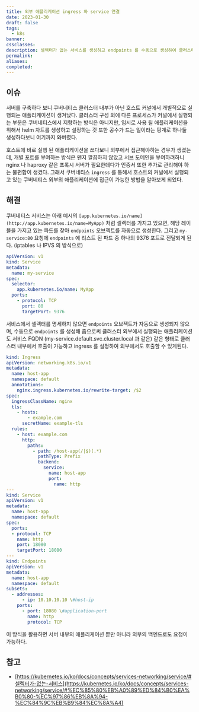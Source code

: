 ```yaml
---
title: 외부 애플리케이션 ingress 와 service 연결
date: 2023-01-30
draft: false
tags:
  - k8s
banner: 
cssclasses: 
description: 셀렉터가 없는 서비스를 생성하고 endpoints 를 수동으로 생성하여 클러스터 외부의 애플리케이션을 등록하는 방법을 알아본다.
permalink: 
aliases: 
completed:
---
```

## 이슈

서버를 구축하다 보니 쿠버네티스 클러스터 내부가 아닌 호스트 커널에서 개별적으로 실행되는 애플리케이션이 생겨났다. 클러스터 구성 외에 다른 프로세스가 커널에서 실행되는 부분은 쿠버네티스에서 지향하는 방식은 아니지만, 임시로 사용 될 애플리케이션을 위해서 helm 차트를 생성하고 설정하는 것 또한 공수가 드는 일이라는 핑계로 하나둘 생성하다보니 여기까지 와버렸다.

  

호스트에 바로 실행 된 애플리케이션을 쓰다보니 외부에서 접근해야하는 경우가 생겼는데, 개별 포트를 부여하는 방식은 왠지 깔끔하지 않았고 서브 도메인을 부여하려하니 nginx 나 haproxy 같은 프록시 서버가 필요한데다가 인증서 또한 추가로 관리해야 하는 불편함이 생겼다. 그래서 쿠버네티스 `ingress` 를 통해서 호스트의 커널에서 실행되고 있는 쿠버네티스 외부의 애플리케이션에 접근이 가능한 방법을 알아보게 되었다.

  

## 해결

쿠버네티스 서비스는 아래 예시의 `[app.kubernetes.io/name](http://app.kubernetes.io/name=MyApp)` 처럼 셀렉터를 가지고 있으면, 해당 레이블을 가지고 있는 파드를 찾아 `endpoints` 오브젝트를 자동으로 생성한다. 그리고 `my-service:80` 요청에 `endpoints` 에 리스트 된 파드 중 하나의 9376 포트로 전달되게 된다. (iptables 나 IPVS 의 방식으로)

  

```YAML
apiVersion: v1
kind: Service
metadata:
  name: my-service
spec:
  selector:
    app.kubernetes.io/name: MyApp
  ports:
    - protocol: TCP
      port: 80
      targetPort: 9376
```

  

서비스에서 셀렉터를 명세하지 않으면 `endpoints` 오브젝트가 자동으로 생성되지 않으며, 수동으로 `endpoints` 를 생성해 줌으로써 클러스터 외부에서 실행되는 애플리케이션도 서비스 FQDN (my-service.default.svc.cluster.local 과 같은) 같은 형태로 클러스터 내부에서 호출이 가능하고 ingress 를 설정하여 외부에서도 호출할 수 있게된다.

  

```YAML
kind: Ingress
apiVersion: networking.k8s.io/v1
metadata:
  name: host-app
  namespace: default
  annotations:
    nginx.ingress.kubernetes.io/rewrite-target: /$2
spec:
  ingressClassName: nginx
  tls:
    - hosts:
        - example.com
      secretName: example-tls
  rules:
    - host: example.com
      http:
        paths:
          - path: /host-app(/|$)(.*)
            pathType: Prefix
            backend:
              service:
                name: host-app
                port: 
                  name: http
---
kind: Service
apiVersion: v1
metadata:
  name: host-app
  namespace: default
spec:
  ports:
  - protocol: TCP
    name: http
    port: 18080
    targetPort: 18080
---
kind: Endpoints
apiVersion: v1
metadata:
  name: host-app
  namespace: default
subsets:
  - addresses:
      - ip: 10.10.10.10 \#host-ip
    ports:
      - port: 18080 \#application-port
        name: http
        protocol: TCP
```

  

이 방식을 활용하면 서버 내부의 애플리케이션 뿐만 아니라 외부의 백엔드로도 요청이 가능하다.

## 참고

- [https://kubernetes.io/ko/docs/concepts/services-networking/service/#셀렉터가-없는-서비스](https://kubernetes.io/ko/docs/concepts/services-networking/service/#%EC%85%80%EB%A0%89%ED%84%B0%EA%B0%80-%EC%97%86%EB%8A%94-%EC%84%9C%EB%B9%84%EC%8A%A4)